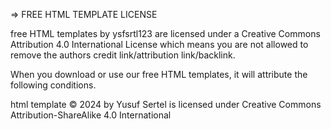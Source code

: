 => FREE HTML TEMPLATE LICENSE 

  free HTML templates by ysfsrtl123 are licensed under a Creative Commons Attribution 4.0 International License which means you are not allowed to remove the authors credit link/attribution link/backlink.

 When you download or use our free HTML templates, it will attribute the following conditions.

html template © 2024 by Yusuf Sertel is licensed under Creative Commons Attribution-ShareAlike 4.0 International 
 
